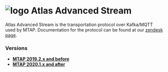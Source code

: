 # ![logo](/Media/branding.png) Atlas Advanced Stream

Atlas Advanced Stream is the transportation protocol over Kafka/MQTT used by MTAP.
Documentation for the protocol can be found at our [zendesk page](https://mclarenappliedtechnologies.zendesk.com/hc/en-us/categories/115000361553-MTAP-McLaren-Telemetry-Analytics-Platform).


### Versions
- [**MTAP 2019.2.x and before**](2019.1/README.md)<br>
- [**MTAP 2020.1.x and after**](2020.1/README.md)<br>